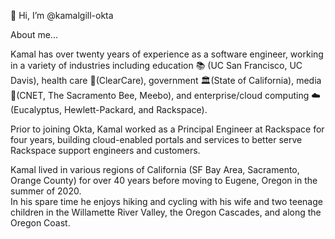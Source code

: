 👋 Hi, I’m @kamalgill-okta

About me...

Kamal has over twenty years of experience as a software engineer, working in a variety of industries including 
education 📚 (UC San Francisco, UC Davis), health care 💉(ClearCare), government 🏛(State of California), media 📰(CNET, The Sacramento Bee, Meebo), 
and enterprise/cloud computing ☁️ (Eucalyptus, Hewlett-Packard, and Rackspace).

Prior to joining Okta, Kamal worked as a Principal Engineer at Rackspace for four years, building cloud-enabled portals and services to better serve Rackspace support engineers and customers.

Kamal lived in various regions of California (SF Bay Area, Sacramento, Orange County) for over 40 years before moving to Eugene, Oregon in the summer of 2020.  
In his spare time he enjoys hiking and cycling with his wife and two teenage children in the Willamette River Valley, the Oregon Cascades, 
and along the Oregon Coast.
